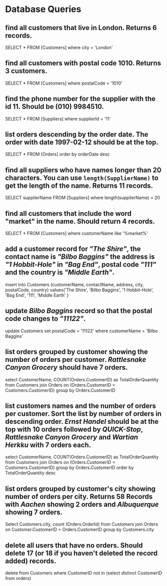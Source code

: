 # Database Queries

## find all customers that live in London. Returns 6 records.

SELECT * FROM [Customers]
where city = 'London'

## find all customers with postal code 1010. Returns 3 customers.
SELECT * FROM [Customers]
where postalCode = '1010'

## find the phone number for the supplier with the id 11. Should be (010) 9984510.

SELECT * FROM [Suppliers]
where supplierId = '11'

## list orders descending by the order date. The order with date 1997-02-12 should be at the top.

SELECT * FROM [Orders]
order by orderDate desc

## find all suppliers who have names longer than 20 characters. You can use `length(SupplierName)` to get the length of the name. Returns 11 records.

SELECT supplierName FROM [Suppliers]
where length(supplierName) > 20

## find all customers that include the word "market" in the name. Should return 4 records.

SELECT * FROM [Customers]
where customerName like '%market%'

## add a customer record for _"The Shire"_, the contact name is _"Bilbo Baggins"_ the address is _"1 Hobbit-Hole"_ in _"Bag End"_, postal code _"111"_ and the country is _"Middle Earth"_.

insert into Customers (customerName, contactName, address, city, postalCode, country)
values('The Shire', 'Bilbo Baggins', '1 Hobbit-Hole', 'Bag End', '111', 'Middle Earth' )

## update _Bilbo Baggins_ record so that the postal code changes to _"11122"_.

update Customers 
set postalCode = '11122'
where customerName = 'Bilbo Baggins'

## list orders grouped by customer showing the number of orders per customer. _Rattlesnake Canyon Grocery_ should have 7 orders.

select CustomerName, COUNT(Orders.CustomerID) as TotalOrderQuantity
from Customers join Orders on (Orders.CustomerID = Customers.CustomerID)
group by Orders.CustomerID


## list customers names and the number of orders per customer. Sort the list by number of orders in descending order. _Ernst Handel_ should be at the top with 10 orders followed by _QUICK-Stop_, _Rattlesnake Canyon Grocery_ and _Wartian Herkku_ with 7 orders each.

select CustomerName, COUNT(Orders.CustomerID) as TotalOrderQuantity
from Customers join Orders on (Orders.CustomerID = Customers.CustomerID)
group by Orders.CustomerID
order by TotalOrderQuantity desc

## list orders grouped by customer's city showing number of orders per city. Returns 58 Records with _Aachen_ showing 2 orders and _Albuquerque_ showing 7 orders.

Select Customers.city, count (Orders.OrderId)
from Customers
join Orders on Customer.CustomerID = Orders.CustomerID
group by Customers.city

## delete all users that have no orders. Should delete 17 (or 18 if you haven't deleted the record added) records.


delete from Customers 
where CustomerID 
not in (select distinct CustomerID from orders)